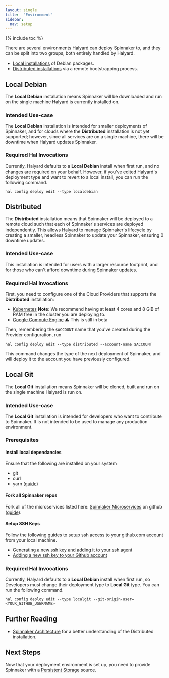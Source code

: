 ```yaml
---
layout: single
title:  "Environment"
sidebar:
  nav: setup
---
```


{% include toc %}

There are several environments Halyard can deploy Spinnaker to, and they can be 
split into two groups, both entirely handled by Halyard.

* [Local installations](#local) of Debian packages.
* [Distributed installations](#distributed) via a remote bootstrapping process.

## Local Debian

The __Local Debian__ installation means Spinnaker will be downloaded and run on the 
single machine Halyard is currently installed on.

### Intended Use-case

The __Local Debian__ installation is intended for smaller deployments of Spinnaker,
and for clouds where the __Distributed__ installation is not yet supported;
however, since all services are on a single machine, there will be downtime when
Halyard updates Spinnaker.

### Required Hal Invocations

Currently, Halyard defaults to a __Local Debian__ install when first run,
and no changes are required on your behalf. However, if you've edited
Halyard's deployment type and want to revert to a local install, you can run
the following command.

```
hal config deploy edit --type localdebian
```

## Distributed

The __Distributed__ installation means that Spinnaker will be deployed to a 
remote cloud such that each of Spinnaker's services are deployed 
independently. This allows Halyard to manage Spinnaker's lifecycle by creating 
a smaller, headless Spinnaker to update your Spinnaker, ensuring 0 downtime 
updates.

### Intended Use-case

This installation is intended for users with a larger resource footprint, and
for those who can't afford downtime during Spinnaker updates.

### Required Hal Invocations

First, you need to configure one of the Cloud Providers that supports the
__Distributed__ installation:

* <a href="/setup/providers/kubernetes" target="_blank">Kubernetes</a> **Note**: We recommend having at least 4 cores and 8 GiB of RAM free in the cluster you are deploying to.
* <a href="/setup/providers/gce" target="_blank">Google Compute Engine</a> :warning: This is still in beta

Then, remembering the `$ACCOUNT` name that you've created during the
Provider configuration, run

```
hal config deploy edit --type distributed --account-name $ACCOUNT
```

This command changes the type of the next deployment of Spinnaker, and will
deploy it to the account you have previously configured.

## Local Git

The __Local Git__ installation means Spinnaker will be cloned, built and run on
the single machine Halyard is run on.

### Intended Use-case

The __Local Git__ installation is intended for developers who want to contribute
to Spinnaker. It is not intended to be used to manage any production environment.

### Prerequisites

#### Install local dependancies

Ensure that the following are installed on your system

* git
* curl
* yarn ([guide](https://yarnpkg.com/lang/en/docs/install/))

#### Fork all Spinnaker repos

Fork all of the microservices listed here: [Spinnaker Microservices](https://www.spinnaker.io/reference/architecture/#spinnaker-microservices) on github ([guide](https://guides.github.com/activities/forking/#fork)).

#### Setup SSH Keys

Follow the following guides to setup ssh access to your github.com account from your local machine.

* [Generating a new ssh key and adding it to your ssh agent](https://help.github.com/articles/generating-a-new-ssh-key-and-adding-it-to-the-ssh-agent/)
* [Adding a new ssh key to your Github account](https://help.github.com/articles/adding-a-new-ssh-key-to-your-github-account/)

### Required Hal Invocations

Currently, Halyard defaults to a __Local Debian__ install when first run, so 
Developers must change their deployment type to __Local Git__ type. You can run 
the following command.

```
hal config deploy edit --type localgit --git-origin-user=<YOUR_GITHUB_USERNAME>
```

## Further Reading

* [Spinnaker Architecture](/reference/architecture/) for a better understanding
  of the Distributed installation.

## Next Steps

Now that your deployment environment is set up, you need to provide Spinnaker
with a [Persistent Storage](/setup/install/storage/) source.
